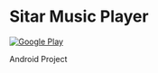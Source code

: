 # Sitar Music Player

[![Google Play](http://developer.android.com/images/brand/en_generic_rgb_wo_45.png)](https://play.google.com/store/apps/details?id=com.nazmulalam.sitarplayer)

Android Project
